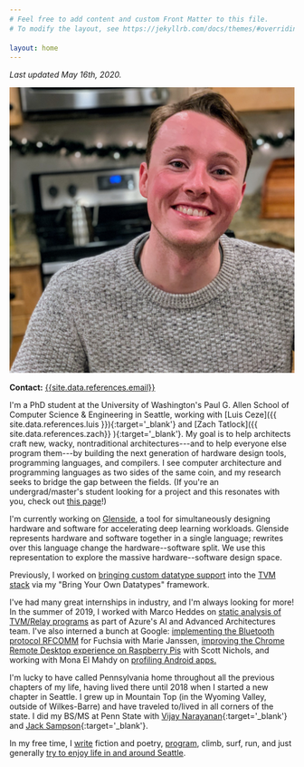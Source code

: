 ```yaml
---
# Feel free to add content and custom Front Matter to this file.
# To modify the layout, see https://jekyllrb.com/docs/themes/#overriding-theme-defaults

layout: home
---
```


*Last updated May 16th, 2020.*

![Gus Smith](/assets/profile-pictures/2020-03-04.jpg)

**Contact:** [{{site.data.references.email}}](mailto:{{site.data.references.email}})

I'm a PhD student at
  the University of Washington's
  Paul G. Allen School of Computer Science &amp; Engineering
  in Seattle,
  working with [Luis Ceze]({{ site.data.references.luis }}){:target='_blank'}
  and [Zach Tatlock]({{ site.data.references.zach}} ){:target='_blank'}.
My goal is to help architects craft
  new, wacky, nontraditional
  architectures---and to help everyone else program them---by
  building the next generation of
  hardware design tools, programming languages, and compilers.
I see
  computer architecture and programming languages
  as two sides of the same coin,
  and my research seeks to bridge the gap
  between the fields.
(If you're an undergrad/master's student
  looking for a project and this resonates with you,
  check out [this page](/potential-mentee-projects)!)

I'm currently working on
  [Glenside](https://github.com/gussmith23/glenside),
  a tool for simultaneously designing
  hardware and software
  for accelerating deep learning workloads.
Glenside represents hardware and software
  together in a single language;
  rewrites over this language
  change the hardware--software split.
We use this representation
  to explore the massive hardware--software design space.


Previously, I worked on
  [bringing custom datatype support](https://github.com/gussmith23/tvm/commit/cfefc6d394bc73c1d3f9b61445bfabb44cb2d291)
  into the [TVM stack](https://tvm.ai/)
  via my "Bring Your Own Datatypes" framework.

I've had many great internships in industry, 
  and I'm always looking for more!
In the summer of 2019,
  I worked with Marco Heddes on
  [static analysis of TVM/Relay programs](https://github.com/microsoft/Analysis-Framework-for-TVM)
  as part of Azure's AI and Advanced Architectures team.
I've also interned a bunch at Google:
  [implementing the Bluetooth protocol RFCOMM](https://fuchsia.googlesource.com/fuchsia/+/85cd568e67d8113f3206af9af9060764abef7f35)
  for Fuchsia
  with Marie Janssen,
  [improving the Chrome Remote Desktop experience on Raspberry Pis](https://chromium.googlesource.com/chromium/src/+/d18e0892dcabb921e226354f0c50c95a8b15f4b1)
  with Scott Nichols,
  and working with Mona El Mahdy on 
  [profiling Android apps.](https://android.googlesource.com/platform/tools/base/+/efff78f6cf0930f9d2949ac75007ea52ac983db8)

I'm lucky to have called Pennsylvania home
  throughout all the previous chapters of my life,
  having lived there until 2018
  when I started a new chapter in Seattle.
I grew up in Mountain Top
  (in the Wyoming Valley, outside of Wilkes-Barre)
  and have traveled to/lived in all corners of the state.
I did my BS/MS
  at Penn State
  with [Vijay Narayanan]({{site.data.references.vijay}}){:target='_blank'}
  and [Jack Sampson]({{site.data.references.jack}}){:target='_blank'}.

In my free time,
  I [write](/writing) fiction and poetry,
  [program](https://github.com/gussmith23),
  climb, surf, run, 
  and just generally [try to enjoy life in and around Seattle](/pictures).
